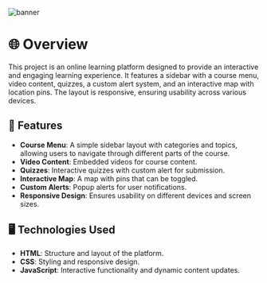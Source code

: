 ![banner](https://github.com/Farah-Aljarboa/Online-Learning/assets/120282555/831f74e3-c238-4e37-9b8b-ed80b4c4b3e3)
# 🌐 Overview

This project is an online learning platform designed to provide an interactive and engaging learning experience. It features a sidebar with a course menu, video content, quizzes, a custom alert system, and an interactive map with location pins. The layout is responsive, ensuring usability across various devices.

## 🚀 Features

- **Course Menu**: A simple sidebar layout with categories and topics, allowing users to navigate through different parts of the course.
- **Video Content**: Embedded videos for course content.
- **Quizzes**: Interactive quizzes with custom alert for submission.
- **Interactive Map**: A map with pins that can be toggled.
- **Custom Alerts**: Popup alerts for user notifications.
- **Responsive Design**: Ensures usability on different devices and screen sizes.

## 🖥️ Technologies Used

- **HTML**: Structure and layout of the platform.
- **CSS**: Styling and responsive design.
- **JavaScript**: Interactive functionality and dynamic content updates.


